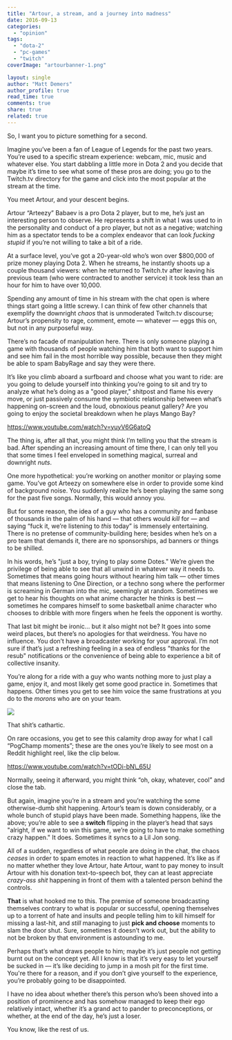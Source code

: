 ```yaml
---
title: "Artour, a stream, and a journey into madness"
date: 2016-09-13
categories: 
  - "opinion"
tags: 
  - "dota-2"
  - "pc-games"
  - "twitch"
coverImage: "artourbanner-1.png"

layout: single
author: "Matt Demers"
author_profile: true
read_time: true
comments: true
share: true
related: true
---
```


So, I want you to picture something for a second.

Imagine you’ve been a fan of League of Legends for the past two years. You’re used to a specific stream experience: webcam, mic, music and whatever else. You start dabbling a little more in Dota 2 and you decide that maybe it’s time to see what some of these pros are doing; you go to the Twitch.tv directory for the game and click into the most popular at the stream at the time.

You meet Artour, and your descent begins.

<!--more-->

Artour “Arteezy” Babaev is a pro Dota 2 player, but to me, he’s just an interesting person to observe. He represents a shift in what I was used to in the personality and conduct of a pro player, but not as a negative; watching him as a spectator tends to be a complex endeavor that can look _fucking stupid_ if you’re not willing to take a bit of a ride.

At a surface level, you’ve got a 20-year-old who’s won over $800,000 of prize money playing Dota 2. When he streams, he instantly shoots up a couple thousand viewers: when he returned to Twitch.tv after leaving his previous team (who were contracted to another service) it took less than an hour for him to have over 10,000.

Spending any amount of time in his stream with the chat open is where things start going a little screwy. I can think of few other channels that exemplify the downright _chaos_ that is unmoderated Twitch.tv discourse; Artour’s propensity to rage, comment, emote — whatever — eggs this on, but not in any purposeful way.

There’s no facade of manipulation here. There is only someone playing a game with thousands of people watching him that both want to support him and see him fail in the most horrible way possible, because then they might be able to spam BabyRage and say they were there.

It’s like you climb aboard a surfboard and choose what you want to ride: are you going to delude yourself into thinking you’re going to sit and try to analyze what he’s doing as a "good player," shitpost and flame his every move, or just passively consume the symbiotic relationship between what’s happening on-screen and the loud, obnoxious peanut gallery? Are you going to enjoy the societal breakdown when he plays Mango Bay?

https://www.youtube.com/watch?v=yuyV6G6atoQ

The thing is, after all that, you might think I’m telling you that the stream is bad. After spending an increasing amount of time there, I can only tell you that some times I feel enveloped in something magical, surreal and downright _nuts_.

One more hypothetical: you’re working on another monitor or playing some game. You’ve got Arteezy on somewhere else in order to provide some kind of background noise. You suddenly realize he’s been playing the same song for the past five songs. Normally, this would annoy you.

But for some reason, the idea of a guy who has a community and fanbase of thousands in the palm of his hand — that others would _kill_ for — and saying “fuck it, we’re listening to _this_ today” is immensely entertaining. There is no pretense of community-building here; besides when he’s on a pro team that demands it, there are no sponsorships, ad banners or things to be shilled.

In his words, he’s "just a boy, trying to play some Dotes." We’re given the privilege of being able to see that all unwind in whatever way it needs to. Sometimes that means going hours without hearing him talk — other times that means listening to One Direction, or a techno song where the performer is screaming in German into the mic, seemingly at random. Sometimes we get to hear his thoughts on what anime character he thinks is best — sometimes he compares himself to some basketball anime character who chooses to dribble with more fingers when he feels the opponent is worthy.

That last bit might be ironic… but it also might not be? It goes into some weird places, but there’s no apologies for that weirdness. You have no influence. You don’t have a broadcaster working for your approval. I’m not sure if that’s just a refreshing feeling in a sea of endless "thanks for the resub" notifications or the convenience of being able to experience a bit of collective insanity.

You’re along for a ride with a guy who wants nothing more to just play a game, enjoy it, and most likely get some good practice in. Sometimes that happens. Other times you get to see him voice the same frustrations at you do to the _morons_ who are on your team.

![](/assets/images/fFpfHrc.gif)

That shit’s cathartic.

On rare occasions, you get to see this calamity drop away for what I call “PogChamp moments”; these are the ones you’re likely to see most on a Reddit highlight reel, like the clip below.

https://www.youtube.com/watch?v=tODi-bN\_65U

Normally, seeing it afterward, you might think “oh, okay, whatever, cool” and close the tab.

But again, imagine you’re in a stream and you’re watching the some otherwise-dumb shit happening. Artour’s team is down considerably, or a whole bunch of stupid plays have been made. Something happens, like the above; you’re able to see a **switch** flipping in the player’s head that says "alright, if we want to win this game, we’re going to have to make something crazy happen." It does. Sometimes it syncs to a Lil Jon song.

All of a sudden, regardless of what people are doing in the chat, the chaos _ceases_ in order to spam emotes in reaction to what happened. It’s like as if no matter whether they love Artour, hate Artour, want to pay money to insult Artour with his donation text-to-speech bot, they can at least appreciate _crazy-ass shit_ happening in front of them with a talented person behind the controls.

**That** is what hooked me to this. The premise of someone broadcasting themselves contrary to what is popular or successful, opening themselves up to a torrent of hate and insults and people telling him to kill himself for missing a last-hit, and _still_ managing to just **pick and choose** moments to slam the door shut. Sure, sometimes it doesn’t work out, but the ability to not be broken by that environment is astounding to me.

Perhaps that’s what draws people to him; maybe it’s just people not getting burnt out on the concept yet. All I know is that it’s very easy to let yourself be sucked in — it’s like deciding to jump in a mosh pit for the first time. You're there for a reason, and if you don’t give yourself to the experience, you’re probably going to be disappointed.

I have no idea about whether there’s this person who’s been shoved into a position of prominence and has somehow managed to keep their ego relatively intact, whether it’s a grand act to pander to preconceptions, or whether, at the end of the day, he’s just a loser.

You know, like the rest of us.
